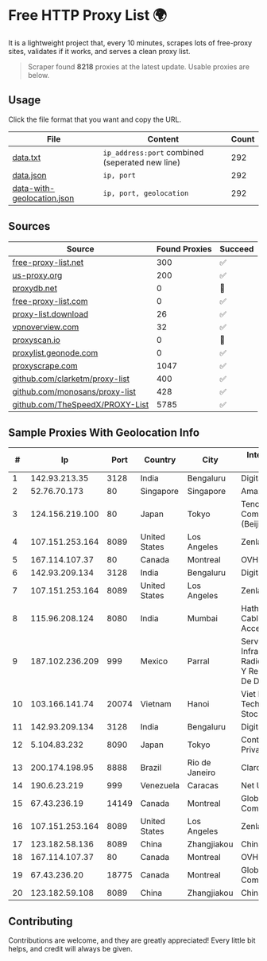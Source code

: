 
# Free HTTP Proxy List 🌍

It is a lightweight project that, every 10 minutes, scrapes lots of free-proxy sites, validates if it works, and serves a clean proxy list.


> Scraper found **8218** proxies at the latest update. Usable proxies are below.

## Usage

Click the file format that you want and copy the URL.


|File|Content|Count|
|----|-------|-----|
|[data.txt](https://raw.githubusercontent.com/themiralay/Proxy-List-World/master/data.txt)|`ip_address:port` combined (seperated new line)|292|
|[data.json](https://raw.githubusercontent.com/themiralay/Proxy-List-World/master/data.json)|`ip, port`|292|
|[data-with-geolocation.json](https://raw.githubusercontent.com/themiralay/Proxy-List-World/master/data-with-geolocation.json)|`ip, port, geolocation`|292|

## Sources

|Source|Found Proxies|Succeed|
|------|-------------|-------|
|[free-proxy-list.net](https://free-proxy-list.net)|300|✅|
|[us-proxy.org](https://www.us-proxy.org)|200|✅|
|[proxydb.net](http://proxydb.net)|0|🚫|
|[free-proxy-list.com](https://free-proxy-list.com/?page=&port=&type%5B%5D=http&type%5B%5D=https&up_time=0&search=Search)|0|✅|
|[proxy-list.download](https://www.proxy-list.download/HTTP)|26|✅|
|[vpnoverview.com](https://vpnoverview.com/privacy/anonymous-browsing/free-proxy-servers)|32|✅|
|[proxyscan.io](https://www.proxyscan.io)|0|🚫|
|[proxylist.geonode.com](https://proxylist.geonode.com/api/proxy-list?limit=300&page=1&sort_by=lastChecked&sort_type=desc&protocols=http,https)|0|✅|
|[proxyscrape.com](https://api.proxyscrape.com/v2/?request=displayproxies&protocol=http&timeout=10000&country=all&ssl=all&anonymity=all)|1047|✅|
|[github.com/clarketm/proxy-list](https://raw.githubusercontent.com/clarketm/proxy-list/master/proxy-list-raw.txt)|400|✅|
|[github.com/monosans/proxy-list](https://raw.githubusercontent.com/monosans/proxy-list/main/proxies/http.txt)|428|✅|
|[github.com/TheSpeedX/PROXY-List](https://raw.githubusercontent.com/TheSpeedX/PROXY-List/master/http.txt)|5785|✅|


## Sample Proxies With Geolocation Info

|#|Ip|Port|Country|City|Internet Service Provider|
|-|--|----|-------|----|-------------------------|
|1|142.93.213.35|3128|India|Bengaluru|DigitalOcean, LLC|
|2|52.76.70.173|80|Singapore|Singapore|Amazon.com, Inc.|
|3|124.156.219.100|80|Japan|Tokyo|Tencent Cloud Computing (Beijing) Co|
|4|107.151.253.164|8089|United States|Los Angeles|Zenlayer Inc|
|5|167.114.107.37|80|Canada|Montreal|OVH SAS|
|6|142.93.209.134|3128|India|Bengaluru|DigitalOcean, LLC|
|7|107.151.253.164|8089|United States|Los Angeles|Zenlayer Inc|
|8|115.96.208.124|8080|India|Mumbai|Hathway IP over Cable Internet Access|
|9|187.102.236.209|999|Mexico|Parral|Servicios De Infraestructura De Radiocomunicacion Y Redes Privadas De Datos Hype|
|10|103.166.141.74|20074|Vietnam|Hanoi|Viet NAM Cloud Technology Joint Stock Company|
|11|142.93.209.134|3128|India|Bengaluru|DigitalOcean, LLC|
|12|5.104.83.232|8090|Japan|Tokyo|Contabo Asia Private Limited|
|13|200.174.198.95|8888|Brazil|Rio de Janeiro|Claro S.A|
|14|190.6.23.219|999|Venezuela|Caracas|Net Uno|
|15|67.43.236.19|14149|Canada|Montreal|GloboTech Communications|
|16|107.151.253.164|8089|United States|Los Angeles|Zenlayer Inc|
|17|123.182.58.136|8089|China|Zhangjiakou|China Telecom|
|18|167.114.107.37|80|Canada|Montreal|OVH SAS|
|19|67.43.236.20|18775|Canada|Montreal|GloboTech Communications|
|20|123.182.59.108|8089|China|Zhangjiakou|China Telecom|



## Contributing

Contributions are welcome, and they are greatly appreciated! Every
little bit helps, and credit will always be given.

